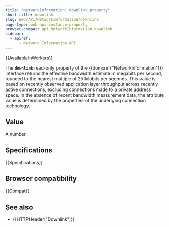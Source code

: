 ```yaml
---
title: "NetworkInformation: downlink property"
short-title: downlink
slug: Web/API/NetworkInformation/downlink
page-type: web-api-instance-property
browser-compat: api.NetworkInformation.downlink
sidebar:
  - apiref:
      - Network Information API
---
```


{{AvailableInWorkers}}

The **`downlink`** read-only property of the
{{domxref("NetworkInformation")}} interface returns the effective bandwidth estimate in
megabits per second, rounded to the nearest multiple of 25 kilobits per seconds. This
value is based on recently observed application layer throughput across recently active
connections, excluding connections made to a private address space. In the absence of
recent bandwidth measurement data, the attribute value is determined by the properties
of the underlying connection technology.

## Value

A number.

## Specifications

{{Specifications}}

## Browser compatibility

{{Compat}}

## See also

- {{HTTPHeader("Downlink")}}
